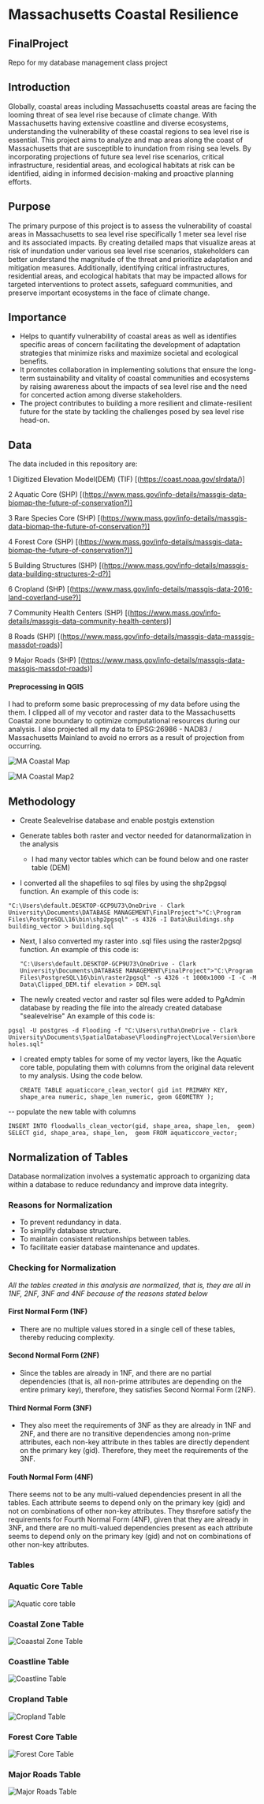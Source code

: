 # Massachusetts Coastal Resilience

## FinalProject
Repo for my database management class project
## Introduction
Globally, coastal areas including Massachusetts coastal areas are facing the looming threat of sea level rise because of climate change. With Massachusetts having extensive coastline and diverse ecosystems, understanding the vulnerability of these coastal regions to sea level rise is essential. This project aims to analyze and map areas along the coast of Massachusetts that are susceptible to inundation from rising sea levels. By incorporating projections of future sea level rise scenarios, critical infrastructure, residential areas, and ecological habitats at risk can be identified, aiding in informed decision-making and proactive planning efforts.

## Purpose
The primary purpose of this project is to assess the vulnerability of coastal areas in Massachusetts to sea level rise specifically 1 meter sea level rise and its associated impacts. By creating detailed maps that visualize areas at risk of inundation under various sea level rise scenarios, stakeholders can better understand the magnitude of the threat and prioritize adaptation and mitigation measures. Additionally, identifying critical infrastructures, residential areas, and ecological habitats that may be impacted allows for targeted interventions to protect assets, safeguard communities, and preserve important ecosystems in the face of climate change.

## Importance
- Helps to quantify vulnerability of coastal areas as well as identifies specific areas of concern facilitating the development of adaptation strategies that minimize risks and maximize societal and ecological benefits.
- It promotes collaboration in implementing solutions that ensure the long-term sustainability and vitality of coastal communities and ecosystems by raising awareness about the impacts of sea level rise and the need for concerted action among diverse stakeholders.
- The project contributes to building a more resilient and climate-resilient future for the state by tackling the challenges posed by sea level rise head-on.

## Data
The data included in this repository are:

1 Digitized Elevation Model(DEM) (TIF) [(https://coast.noaa.gov/slrdata/)]

2 Aquatic Core (SHP) [(https://www.mass.gov/info-details/massgis-data-biomap-the-future-of-conservation?)]

3 Rare Species Core (SHP)  [(https://www.mass.gov/info-details/massgis-data-biomap-the-future-of-conservation?)]

4 Forest  Core (SHP)  [(https://www.mass.gov/info-details/massgis-data-biomap-the-future-of-conservation?)]

5 Building Structures (SHP)  [(https://www.mass.gov/info-details/massgis-data-building-structures-2-d?)]

6 Cropland (SHP) [(https://www.mass.gov/info-details/massgis-data-2016-land-coverland-use?)]

7 Community Health Centers (SHP) [(https://www.mass.gov/info-details/massgis-data-community-health-centers)]

8 Roads (SHP) [(https://www.mass.gov/info-details/massgis-data-massgis-massdot-roads)]

9 Major Roads (SHP) [(https://www.mass.gov/info-details/massgis-data-massgis-massdot-roads)]

#### Preprocessing in QGIS

I had to preform some basic preprocessing of my data before using the them. I clipped all of my vecotor and raster data to the Massachusetts Coastal zone boundary  to optimize computational resources during our analysis. I also projected all my data to EPSG:26986 - NAD83 / Massachusetts Mainland to avoid no errors as a result of projection from occurring.

![MA Coastal Map](https://github.com/Gracey0201/FinalProject/blob/main/Maps/MA%20Coasatal%20Map.PNG)

![MA Coastal Map2](https://github.com/Gracey0201/FinalProject/blob/main/Maps/MA%20Coastal%20Map2.PNG)


## Methodology

- Create Sealevelrise database and enable  postgis extenstion
- Generate tables both raster and vector needed for datanormalization in the analysis
    - I had many vector tables which can be found below and one raster table (DEM)
      
- I converted all the shapefiles to sql files by using the shp2pgsql function. An example of this code is:

`"C:\Users\default.DESKTOP-GCP9U73\OneDrive - Clark University\Documents\DATABASE MANAGEMENT\FinalProject">"C:\Program Files\PostgreSQL\16\bin\shp2pgsql" -s 4326 -I Data\Buildings.shp building_vector > building.sql`

- Next, I also converted my raster into .sql files using the raster2pgsql function. An example of this code is:

  `"C:\Users\default.DESKTOP-GCP9U73\OneDrive - Clark University\Documents\DATABASE MANAGEMENT\FinalProject">"C:\Program Files\PostgreSQL\16\bin\raster2pgsql" -s 4326 -t 1000x1000 -I -C -M  Data\Clipped_DEM.tif elevation > DEM.sql`

- The newly created vector and raster sql files were added to PgAdmin database by reading the file into the already created database "sealevelrise" An example of this code is:
  
`pgsql -U postgres -d Flooding -f "C:\Users\rutha\OneDrive - Clark University\Documents\SpatialDatabase\FloodingProject\LocalVersion\boreholes.sql"`

- I created empty tables for some of my vector layers, like the Aquatic core table, populating them with columns from the original data relevent to my analysis. Using the code below.

  `CREATE TABLE aquaticcore_clean_vector(
gid int PRIMARY KEY,
shape_area numeric,
shape_len numeric,
geom GEOMETRY
);`

-- populate the new table with columns

`INSERT INTO floodwalls_clean_vector(gid, shape_area, shape_len,  geom)
SELECT gid, shape_area, shape_len,  geom
FROM aquaticcore_vector;`

## Normalization of Tables
Database normalization involves a systematic approach to organizing data within a database to reduce redundancy and improve data integrity.

### Reasons for Normalization

- To prevent redundancy in data.
- To simplify database structure.
- To maintain consistent relationships between tables.
- To facilitate easier database maintenance and updates.

### Checking for Normalization

_All the tables created in this analysis are normalized, that is, they are all in 1NF, 2NF, 3NF and 4NF because of the reasons stated below_

#### First Normal Form (1NF)

- There are no multiple values stored in a single cell of these tables, thereby reducing complexity.

#### Second Normal Form (2NF)

- Since the tables are already in 1NF, and there are no partial dependencies (that is, all non-prime attributes are depending on the entire primary key), therefore, they satisfies Second Normal Form (2NF).

#### Third Normal Form (3NF)

- They also meet the requirements of 3NF as they are already in 1NF and 2NF, and there are no transitive dependencies among non-prime attributes, each non-key attribute in thes tables are  directly dependent on the primary key (gid). Therefore, they meet the requirements of the 3NF.

 #### Fouth Normal Form (4NF)

There seems not to be any multi-valued dependencies present in all the tables. Each attribute seems to depend only on the primary key (gid) and not on combinations of other non-key attributes.
They thsrefore satisfy the requirements for Fourth Normal Form (4NF), given that they are already in 3NF, and there are no multi-valued dependencies present as each attribute seems to depend only on the primary key (gid) and not on combinations of other non-key attributes.


### Tables
### Aquatic Core Table
![Aquatic core table](https://github.com/Gracey0201/FinalProject/blob/main/Tables/Aquatic_core.PNG)

### Coastal Zone Table
![Coaastal Zone Table](https://github.com/Gracey0201/FinalProject/blob/main/Tables/Coastalzone.PNG)

### Coastline Table
![Coastline Table](https://github.com/Gracey0201/FinalProject/blob/main/Tables/Coastline.PNG)

### Cropland Table
![Cropland Table](https://github.com/Gracey0201/FinalProject/blob/main/Tables/Cropland.PNG)

### Forest Core Table
![Forest Core Table](https://github.com/Gracey0201/FinalProject/blob/main/Tables/Forest_core.PNG)

### Major Roads Table
![Major Roads Table](https://github.com/Gracey0201/FinalProject/blob/main/Tables/major_roads.PNG)



